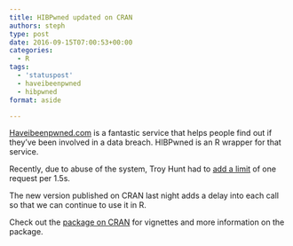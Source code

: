 ```yaml
---
title: HIBPwned updated on CRAN
authors: steph
type: post
date: 2016-09-15T07:00:53+00:00
categories:
  - R
tags:
  - 'statuspost'
  - haveibeenpwned
  - hibpwned
format: aside

---
```

[Haveibeenpwned.com][1] is a fantastic service that helps people find out if they&#8217;ve been involved in a data breach. HIBPwned is an R wrapper for that service.

Recently, due to abuse of the system, Troy Hunt had to [add a limit][2] of one request per 1.5s.

The new version published on CRAN last night adds a delay into each call so that we can continue to use it in R.

Check out the [package on CRAN][3] for vignettes and more information on the package.

 [1]: https://haveibeenpwned.com/
 [2]: https://www.troyhunt.com/the-have-i-been-pwned-api-rate-limiting-and-commercial-use/
 [3]: https://cran.r-project.org/package=HIBPwned